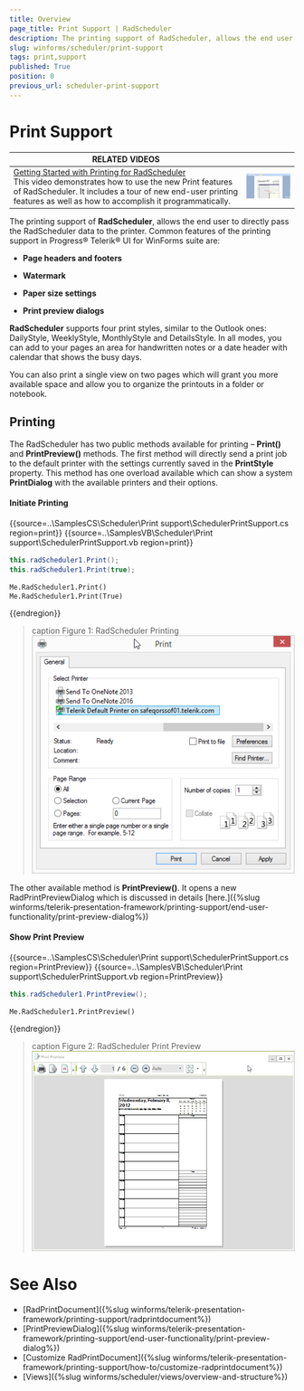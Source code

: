 ```yaml
---
title: Overview
page_title: Print Support | RadScheduler
description: The printing support of RadScheduler, allows the end user to directly pass the RadScheduler data to the printer.
slug: winforms/scheduler/print-support
tags: print,support
published: True
position: 0
previous_url: scheduler-print-support
---
```


# Print Support

| RELATED VIDEOS |  |
| ------ | ------ |
|[Getting Started with Printing for RadScheduler](http://tv.telerik.com/watch/winforms/getting-started-with-printing-for-radscheduler)<br>This video demonstrates how to use the new Print features of RadScheduler. It includes a tour of new end-user printing features as well as how to accomplish it programmatically.|![scheduler-print-support 003](images/scheduler-print-support003.png)|

The printing support of __RadScheduler__, allows the end user to directly pass the RadScheduler data to the printer. Common features of the printing support in Progress&reg; Telerik&reg; UI for WinForms suite are:

* __Page headers and footers__

* __Watermark__

* __Paper size settings__

* __Print preview dialogs__

__RadScheduler__ supports four print styles, similar to the Outlook ones: DailyStyle, WeeklyStyle, MonthlyStyle and DetailsStyle. In all modes, you can add to your pages an area for handwritten notes or a date header with calendar that shows the busy days.      

You can also print a single view on two pages which will grant you more available space and allow you to organize the printouts in a folder or notebook.      

## Printing

The RadScheduler has two public methods available for printing – __Print()__ and __PrintPreview()__ methods. The first method will directly send a print job to the default printer with the settings currently saved in the __PrintStyle__  property. This method has one overload available which can show a system __PrintDialog__ with the available printers and their options.

#### Initiate Printing

{{source=..\SamplesCS\Scheduler\Print support\SchedulerPrintSupport.cs region=print}} 
{{source=..\SamplesVB\Scheduler\Print support\SchedulerPrintSupport.vb region=print}} 

````C#
this.radScheduler1.Print();
this.radScheduler1.Print(true);

````
````VB.NET
Me.RadScheduler1.Print()
Me.RadScheduler1.Print(True)

````

{{endregion}} 

>caption Figure 1: RadScheduler Printing
![scheduler-print-support 001](images/scheduler-print-support001.png)

The other available method is __PrintPreview()__. It opens a new RadPrintPreviewDialog which is discussed in details [here.]({%slug winforms/telerik-presentation-framework/printing-support/end-user-functionality/print-preview-dialog%})

#### Show Print Preview

{{source=..\SamplesCS\Scheduler\Print support\SchedulerPrintSupport.cs region=PrintPreview}} 
{{source=..\SamplesVB\Scheduler\Print support\SchedulerPrintSupport.vb region=PrintPreview}} 

````C#
this.radScheduler1.PrintPreview();

````
````VB.NET
Me.RadScheduler1.PrintPreview()

````

{{endregion}} 

>caption Figure 2: RadScheduler Print Preview
![scheduler-print-support 002](images/scheduler-print-support002.png)

# See Also

* [RadPrintDocument]({%slug winforms/telerik-presentation-framework/printing-support/radprintdocument%})
* [PrintPreviewDialog]({%slug winforms/telerik-presentation-framework/printing-support/end-user-functionality/print-preview-dialog%})
* [Customize RadPrintDocument]({%slug winforms/telerik-presentation-framework/printing-support/how-to/customize-radprintdocument%})
* [Views]({%slug winforms/scheduler/views/overview-and-structure%})